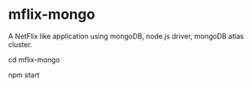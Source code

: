 # mflix-mongo
A NetFlix like application using mongoDB, node.js driver, mongoDB atlas cluster.

cd mflix-mongo

npm start
